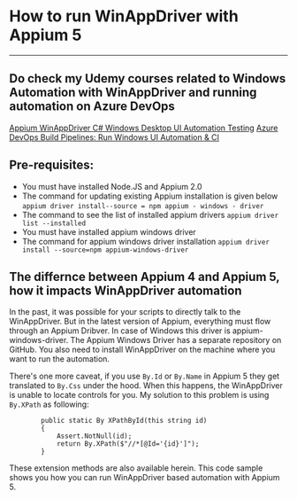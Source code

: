 ﻿# How to run WinAppDriver with Appium 5
---

## Do check my Udemy courses related to Windows Automation with WinAppDriver and running automation on Azure DevOps
[Appium WinAppDriver C# Windows Desktop UI Automation Testing](https://www.udemy.com/course/appium-winappdriver-automation-testing/?referralCode=ED22C3A4CE5BB5E22E53)
[Azure DevOps Build Pipelines: Run Windows UI Automation & CI](https://www.udemy.com/course/windows-ui-automation-on-azure-devops-build-pipelines/?referralCode=31F4FCC272434D3B1C3C)


## Pre-requisites:
* You must have installed Node.JS and Appium 2.0
* The command for updating existing Appium installation is given below
`appium driver install--source = npm appium - windows - driver `
* The command to see the list of installed appium drivers
`appium driver list --installed `
* You must have installed appium windows driver 
* The command for appium windows driver installation
`appium driver install --source=npm appium-windows-driver `


## The differnce between Appium 4 and Appium 5, how it impacts WinAppDriver automation

In the past, it was possible for your scripts to directly talk to the WinAppDriver.
But in the latest version of Appium, everything must flow through an Appium Dribver. 
In case of Windows this driver is appium-windows-driver.
The Appium Windows Driver has a separate repository on GitHub. You also need to 
install WinAppDriver on the machine where you want to run the automation.

There's one more caveat, if you use `By.Id` or `By.Name` in Appium 5 they get translated
to `By.Css` under the hood. When this happens, the WinAppDriver is unable to locate 
controls for you.
My solution to this problem is using `By.XPath` as following:
```
        public static By XPathById(this string id)
        {
            Assert.NotNull(id);
            return By.XPath($"//*[@Id='{id}']");
        }
```

These extension methods are also available herein. 
This code sample shows you how you can run WinAppDriver based automation with 
Appium 5.

